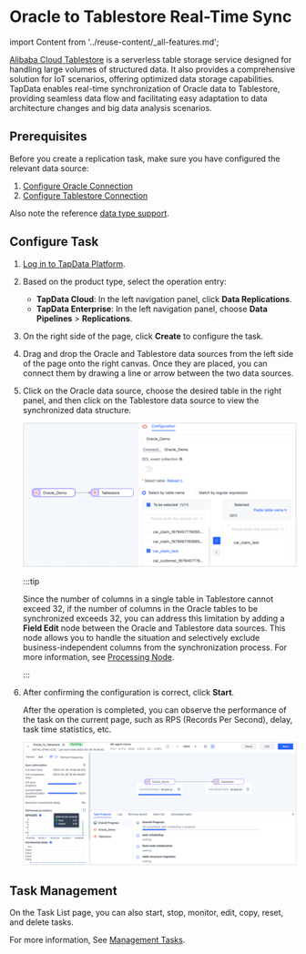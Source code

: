 # Oracle to Tablestore Real-Time Sync
import Content from '../reuse-content/_all-features.md';

<Content />

[Alibaba Cloud Tablestore](https://www.alibabacloud.com/help/en/tablestore) is a serverless table storage service designed for handling large volumes of structured data. It also provides a comprehensive solution for IoT scenarios, offering optimized data storage capabilities. TapData enables real-time synchronization of Oracle data to Tablestore, providing seamless data flow and facilitating easy adaptation to data architecture changes and big data analysis scenarios.

## Prerequisites

Before you create a replication task, make sure you have configured the relevant data source:

1. [Configure Oracle Connection](../prerequisites/on-prem-databases/oracle.md)
2. [Configure Tablestore Connection](../prerequisites/warehouses-and-lake/tablestore.md)

Also note the reference [data type support](../user-guide/no-supported-data-type.md).

## Configure Task

1. [Log in to TapData Platform](../user-guide/log-in.md).

2. Based on the product type, select the operation entry:

   * **TapData Cloud**: In the left navigation panel, click **Data Replications**.
   * **TapData Enterprise**: In the left navigation panel, choose **Data Pipelines** > **Replications**.

3. On the right side of the page, click **Create** to configure the task.

4. Drag and drop the Oracle and Tablestore data sources from the left side of the page onto the right canvas. Once they are placed, you can connect them by drawing a line or arrow between the two data sources.

5. Click on the Oracle data source, choose the desired table in the right panel, and then click on the Tablestore data source to view the synchronized data structure.

   ![Task Configuration](../images/oracle_to_tablestore_task_en.png)

   :::tip

   Since the number of columns in a single table in Tablestore cannot exceed 32, if the number of columns in the Oracle tables to be synchronized exceeds 32, you can address this limitation by adding a **Field Edit** node between the Oracle and Tablestore data sources. This node allows you to handle the situation and selectively exclude business-independent columns from the synchronization process. For more information, see [Processing Node](../user-guide/data-pipeline/data-development/process-node.md).

   :::

6. After confirming the configuration is correct, click **Start**.

   After the operation is completed, you can observe the performance of the task on the current page, such as RPS (Records Per Second), delay, task time statistics, etc.

   ![View Task Run Details](../images/oracle_to_tablestore_monitor_en.png)

## Task Management

On the Task List page, you can also start, stop, monitor, edit, copy, reset, and delete tasks.

For more information, See [Management Tasks](../user-guide/data-pipeline/copy-data/manage-task.md).